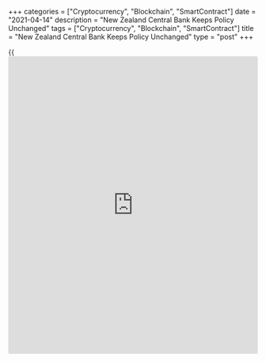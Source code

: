 +++
categories = ["Cryptocurrency", "Blockchain", "SmartContract"]
date = "2021-04-14"
description = "New Zealand Central Bank Keeps Policy Unchanged"
tags = ["Cryptocurrency", "Blockchain", "SmartContract"]
title = "New Zealand Central Bank Keeps Policy Unchanged"
type = "post"
+++

{{<iframe id="large-banner" src="https://www.bounty.group/#slide=21.0" width="100%" height="600" scrolling="no" style="border: 0px solid rgb(216, 221, 230); border-radius: 3px;">}}

New Zealand's central bank left its monetary [policy](https://www.fintechee.com/policy/) unchanged on
Wednesday, as widely expected, and agreed to cut its interest rates
further if required as the economic outlook remains highly uncertain.

The Monetary Policy Committee of the Reserve Bank of New Zealand decided
to keep the Official Cash Rate at 0.25 percent and the Large Scale Asset
Purchase at NZ$100 billion. The Funding for Lending programmes were also
kept unchanged.

The committee agreed to retain its current expansionary monetary setting
until consumer price inflation will be sustained at the 2 percent
target, and that employment is at or above its maximum sustainable
level.

The MPC said it is prepared to lower the benchmark rate if required.

The committee observed that short-term data continues to be highly
variable as a result of the economic impacts of COVID-19.

Over the medium-term, the outlook remains highly uncertain, determined
in large part by both [health][1]-related restrictions, and
[business][2] and consumer confidence, the MPC said.

Although disruptions to global supply chains and higher oil prices are
leading to specific near-term price pressures, the medium-term inflation
and employment would likely remain below its target in the absence of
prolonged monetary stimulus.

"If the [economy][3] continues to improve as we anticipate, we suspect
the Bank may end its purchases altogether around the end of this year"
Ben Udy, an economist at Capital Economics, said. The economist expects
the central bank to raise rates towards the end of next year.

For comments and feedback [contact](https://www.playgroundfx.com/contact/): editorial@rtt[news](https://www.letsplayfx.com/blog/forex-news-website/).com

[Economic News][3]

 **What parts of the world are seeing the best (and worst) economic
performances lately? Click[here][4] to check out our [Econ Scorecard][4]
and find out! See up-to-the-moment [ranking](https://www.playgroundfx.com/blog/crypto-exchange-ranking/)s for the best and worst
performers in [GDP][5], [unemployment rate][6], [inflation][7] and much
more.**

   1. www.rtt[news](https://www.letsplayfx.com/blog/forex-news-website/).com/Content/Health.aspx
   2. www.rtt[news](https://www.letsplayfx.com/blog/forex-news-website/).com/Content/Business.aspx
   3. www.rtt[news](https://www.letsplayfx.com/blog/forex-news-website/).com/Content/EconomicNews.aspx
   4. www.rtt[news](https://www.letsplayfx.com/blog/forex-news-website/).com/economic-scorecard/world-rank/PPI/highest-performance.aspx
   5. www.rtt[news](https://www.letsplayfx.com/blog/forex-news-website/).com/economic-scorecard/world-rank/GDP/highest-performance.aspx
   6. www.rtt[news](https://www.letsplayfx.com/blog/forex-news-website/).com/economic-scorecard/world-rank/unemployment-rate/lowest-performance.aspx
   7. www.rtt[news](https://www.letsplayfx.com/blog/forex-news-website/).com/economic-scorecard/world-rank/CPI/highest-performance.aspx